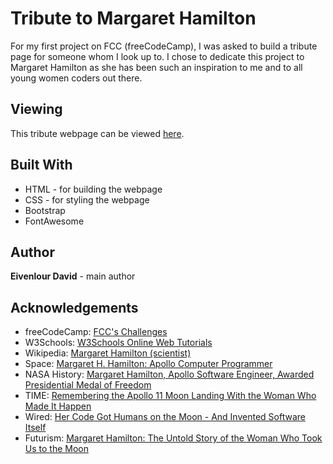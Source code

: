 # Tribute to Margaret Hamilton
For my first project on FCC (freeCodeCamp), I was asked to build a tribute page for someone whom I look up to. I chose to dedicate this project to Margaret Hamilton as she has been such an inspiration to me and to all young women coders out there.

## Viewing
This tribute webpage can be viewed [here](https://eivenlour.github.io/tribute-to-MHH).

## Built With
* HTML - for building the webpage
* CSS - for styling the webpage
* Bootstrap
* FontAwesome

## Author
**Eivenlour David** - main author

## Acknowledgements
* freeCodeCamp: [FCC's Challenges](https://www.freecodecamp.com)
* W3Schools: [W3Schools Online Web Tutorials](https://www.w3schools.com)
* Wikipedia: [Margaret Hamilton (scientist)](https://en.wikipedia.org/wiki/Margaret_Hamilton_(scientist)) 
* Space: [Margaret H. Hamilton: Apollo Computer Programmer](http://www.space.com/34851-margaret-hamilton-biography.html)
* NASA History: [Margaret Hamilton, Apollo Software Engineer, Awarded Presidential Medal of Freedom](https://www.nasa.gov/feature/margaret-hamilton-apollo-software-engineer-awarded-presidential-medal-of-freedom)
* TIME: [Remembering the Apollo 11 Moon Landing With the Woman Who Made It Happen](http://time.com/3948364/moon-landing-apollo-11-margaret-hamilton/)
* Wired: [Her Code Got Humans on the Moon - And Invented Software Itself](https://www.wired.com/2015/10/margaret-hamilton-nasa-apollo/)
* Futurism: [Margaret Hamilton: The Untold Story of the Woman Who Took Us to the Moon](https://futurism.com/margaret-hamilton-the-untold-story-of-the-woman-who-took-us-to-the-moon/)
